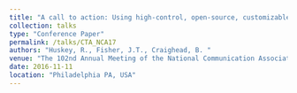 ```yaml
---
title: "A call to action: Using high-control, open-source, customizable, and naturalistic stimuli to overcome longstanding challenges in quantitative video game research"
collection: talks
type: "Conference Paper"
permalink: /talks/CTA_NCA17
authors: "Huskey, R., Fisher, J.T., Craighead, B. "
venue: "The 102nd Annual Meeting of the National Communication Association"
date: 2016-11-11
location: "Philadelphia PA, USA"
---
```

